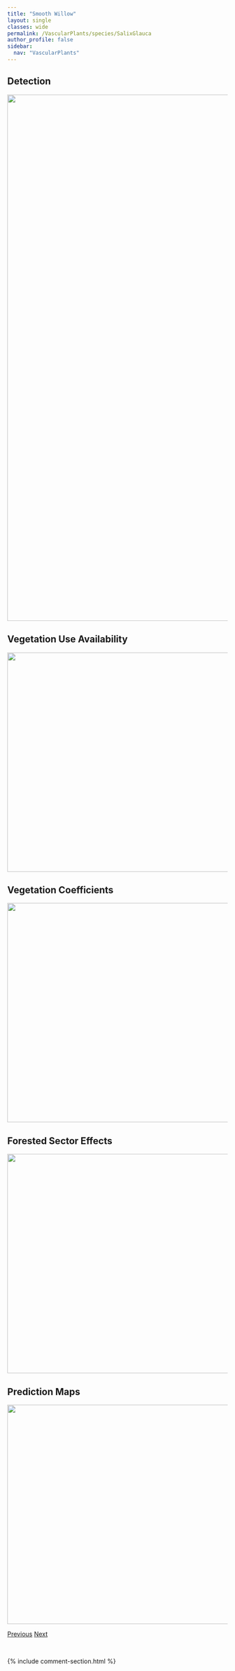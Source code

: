 ```yaml
---
title: "Smooth Willow"
layout: single
classes: wide
permalink: /VascularPlants/species/SalixGlauca
author_profile: false
sidebar:
  nav: "VascularPlants"
---
```


<h2>Detection</h2>

<a href="https://drive.google.com/uc?export=view&id=1n80korXVxaW4z556bEy9uxVUESw30NNt">
<img src="https://drive.google.com/uc?export=view&id=1n80korXVxaW4z556bEy9uxVUESw30NNt" height = "1200" width = "800">
</a>


<h2>Vegetation Use Availability</h2>

<a href="https://drive.google.com/uc?export=view&id=17qAFKuBMaD78-8nGSmkdeLNfFVuZfa7i">
<img src="https://drive.google.com/uc?export=view&id=17qAFKuBMaD78-8nGSmkdeLNfFVuZfa7i" height = "500" width = "1000">
</a>


<h2>Vegetation Coefficients</h2>

<a href="https://drive.google.com/uc?export=view&id=14aCC2Ff1Y87UXBy0OfXHYsbFDlMqxb5n">
<img src="https://drive.google.com/uc?export=view&id=14aCC2Ff1Y87UXBy0OfXHYsbFDlMqxb5n" height = "500" width = "1000">
</a>


<h2>Forested Sector Effects</h2>

<a href="https://drive.google.com/uc?export=view&id=11-YvpIP2_JXloNqPovKvIqEaSeY7Ccax">
<img src="https://drive.google.com/uc?export=view&id=11-YvpIP2_JXloNqPovKvIqEaSeY7Ccax" height = "500" width = "1000">
</a>


<h2>Prediction Maps</h2>

<a href="https://drive.google.com/uc?export=view&id=1sPL7ikvJ1c7CR0lPkBxaDIk0Yu32GF8X">
<img src="https://drive.google.com/uc?export=view&id=1sPL7ikvJ1c7CR0lPkBxaDIk0Yu32GF8X" height = "500" width = "1000">
</a>


<a href="/DevelopmentWebsite/VascularPlants/species/SalixFarriae" class="pagination--pager" title="Salix farriae">Previous</a> <a href="/DevelopmentWebsite/VascularPlants/species/SalixInteriorSensuLato" class="pagination--pager" title="Salix interior sensu lato">Next</a>

<p>&nbsp;</p>

{% include comment-section.html %}
